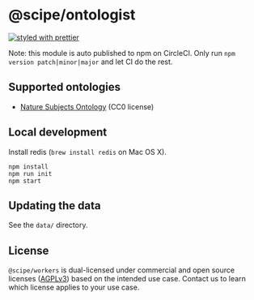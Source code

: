 # @scipe/ontologist

[![styled with prettier](https://img.shields.io/badge/styled_with-prettier-ff69b4.svg)](https://github.com/prettier/prettier)

Note: this module is auto published to npm on CircleCI. Only run `npm version
patch|minor|major` and let CI do the rest.

## Supported ontologies

- [Nature Subjects Ontology](https://github.com/nature/public-npg-domain-ontology) (CC0 license)

## Local development

Install redis (`brew install redis` on Mac OS X).

```
npm install
npm run init
npm start
```

## Updating the data

See the `data/` directory.

## License

`@scipe/workers` is dual-licensed under commercial and open source licenses
([AGPLv3](https://www.gnu.org/licenses/agpl-3.0.en.html)) based on the intended
use case. Contact us to learn which license applies to your use case.
